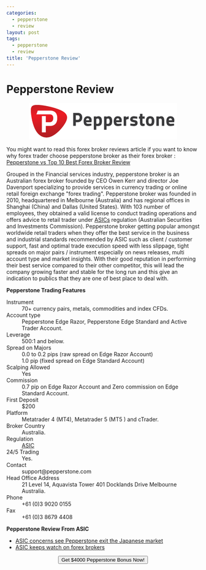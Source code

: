 ```yaml
---
categories:
  - pepperstone
  - review
layout: post
tags:
  - pepperstone
  - review
title: 'Pepperstone Review'
---
```

# Pepperstone Review

<div align="center">
<img alt="Pepperstone Review" src="/static/img/broker-logo/pepperstone.jpg" title="Pepperstone Review" >
</div>

You might want to read this forex broker reviews article if you want to know why forex trader choose pepperstone broker as their forex broker : <a href="http://www.gravtrade.com/forex/broker/review/2016/10/07/forex-broker-review.html">Pepperstone vs Top 10 Best Forex Broker Review</a>

Grouped in the Financial services industry, pepperstone broker is an Australian forex broker founded by CEO Owen Kerr and director Joe Davenport specializing to provide services in currency trading or online retail foreign exchange "forex trading". Pepperstone broker was founded in 2010, headquartered in Melbourne (Australia) and has regional offices in Shanghai (China) and Dallas (United States). With 103 number of employees, they obtained a valid license to conduct trading operations and offers advice to retail trader under <a href="http://www.gravtrade.com/australian/regulator/2016/01/01/asic.html">ASICs</a> regulation (Australian Securities and Investments Commission). Pepperstone broker getting popular amongst worldwide retail traders when they offer the best service in the business and industrial standards recommended by ASIC such as client / customer support, fast and optimal trade execution speed with less slippage, tight spreads on major pairs / instrument especially on news releases, multi account type and market insights. With their good reputation in performing their best service compared to their other competitor, this will lead the company growing faster and stable for the long run and this give an indication to publics that they are one of best place to deal with.

<strong>Pepperstone Trading Features</strong>

<dl class="dl-horizontal">
  <dt>Instrument</dt><dd>70+ currency pairs, metals, commodities and index CFDs.</dd>
  <dt>Account type</dt><dd>Pepperstone Edge Razor, Pepperstone Edge Standard and Active Trader Account.</dd>
  <dt>Leverage</dt><dd>500:1 and below.</dd>
  <dt>Spread on Majors</dt><dd>0.0 to 0.2 pips (raw spread on Edge Razor Account)</dd><dd>1.0 pip (fixed spread on Edge Standard Account)</dd>
  <dt>Scalping Allowed</dt><dd>Yes</dd>
  <dt>Commission</dt><dd>0.7 pip on Edge Razor Account and Zero commission on Edge Standard Account.</dd>
  <dt>First Deposit</dt><dd>$200</dd>
  <dt>Platform</dt><dd>Metatrader 4 (MT4), Metatrader 5 (MT5 ) and cTrader.</dd>
  <dt>Broker Country</dt><dd>Australia.</dd>
  <dt>Regulation</dt><dd><a href="http://www.gravtrade.com/australian/regulator/2016/01/01/asic.html">ASIC</a></dd>
  <dt>24/5 Trading</dt><dd>Yes.</dd>
  <dt>Contact</dt><dd>support@pepperstone.com</dd>
  <dt>Head Office Address</dt><dd>21 Level 14, Aquavista Tower 401 Docklands Drive Melbourne Australia.</dd>
  <dt>Phone</dt><dd>+61 (0)3 9020 0155</dd>
  <dt>Fax</dt><dd>+61 (0)3 8679 4408</dd>
</dl>

<strong>Pepperstone Review From ASIC</strong>

- [ASIC concerns see Pepperstone exit the Japanese market](http://asic.gov.au/about-asic/media-centre/find-a-media-release/2014-releases/14-267mr-asic-concerns-see-pepperstone-exit-the-japanese-market/ "ASIC concerns see Pepperstone exit the Japanese market")
- [ASIC keeps watch on forex brokers](http://www.smh.com.au/business/asic-keeps-watch-on-forex-brokers-20141013-115d26.html "ASIC keeps watch on forex brokers")


<div align="center">

<p>
  <a href="http://www.gravtrade.com/pepperstone/bonus/2016/09/18/pepperstone-bonus.html">
  <button type="button" class="btn btn-primary btn-lg btn-block">Get $4000 Pepperstone Bonus Now!</button></a>
</p>

</div>


